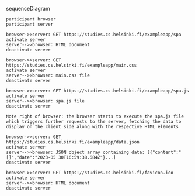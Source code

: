 sequenceDiagram

    participant browser
    participant server

    browser->>server: GET https://studies.cs.helsinki.fi/exampleapp/spa
    activate server
    server-->>browser: HTML document
    deactivate server

    browser->>server: GET https://studies.cs.helsinki.fi/exampleapp/main.css
    activate server
    server-->>browser: main.css file
    deactivate server

    browser->>server: GET https://studies.cs.helsinki.fi/exampleapp/spa.js
    activate server
    server-->>browser: spa.js file
    deactivate server

    Note right of browser: the browser starts to execute the spa.js file which triggers further requests to the server, fetching the data to display on the client side along with the respective HTML elements

    browser->>server: GET https://studies.cs.helsinki.fi/exampleapp/data.json
    activate server
    server-->>browser: JSON object array containing data: [{"content":"[]","date":"2023-05 30T16:59:38.684Z"}...]
    deactivate server

    browser->>server: GET https://studies.cs.helsinki.fi/favicon.ico
    activate server
    server-->>browser: HTML document
    deactivate server
